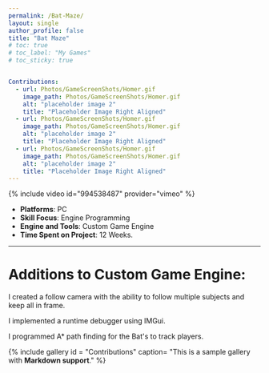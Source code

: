 ```yaml
---
permalink: /Bat-Maze/
layout: single
author_profile: false
title: "Bat Maze"
# toc: true
# toc_label: "My Games"
# toc_sticky: true


Contributions:
  - url: Photos/GameScreenShots/Homer.gif
    image_path: Photos/GameScreenShots/Homer.gif
    alt: "placeholder image 2"
    title: "Placeholder Image Right Aligned"
  - url: Photos/GameScreenShots/Homer.gif
    image_path: Photos/GameScreenShots/Homer.gif
    alt: "placeholder image 2"
    title: "Placeholder Image Right Aligned"
  - url: Photos/GameScreenShots/Homer.gif
    image_path: Photos/GameScreenShots/Homer.gif
    alt: "placeholder image 2"
    title: "Placeholder Image Right Aligned"
---
```

{% include video id="994538487" provider="vimeo" %}
  
- **Platforms**: PC
- **Skill Focus**: Engine Programming 
- **Engine and Tools**: Custom Game Engine
- **Time Spent on Project**: 12 Weeks.

---

# Additions to Custom Game Engine:

I created a follow camera with the ability to follow multiple subjects and keep all in frame.  

I implemented a runtime debugger using IMGui.  

I programmed A* path finding for the Bat's to track players.  


{% include gallery id = "Contributions" caption= "This is a sample gallery with **Markdown support**." %}

